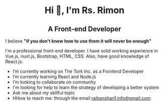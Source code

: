 <h1  align="center">Hi 👋, I'm Rs. Rimon</h1>

 <h2 align="center">A Front-end Developer</h3> 

 I believe **"if you don't know how to use them it will never be enough"**
 
I'm a professional front-end developer. I have solid working experience in Vue.js, nuxt.js, Bootstrap, HTML, CSS. Also, have good knowledge of React.js.

- I’m currently working on The Tork Inc. as a Frontend Developer
- I’m currently learning React and Node.js
- I’m looking to collaborate on community
- I'm looking for help to learn the strategy of developing a better system
- Ask me about my skillful topic
- HHow to reach me: through the email raihansharif.info@gmail.com
